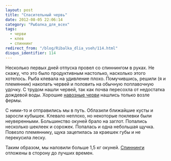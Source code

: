 ```yaml
---
layout: post
title: "Спасительный червь"
date: 2012-08-05 22:06:14
category: "Рыбалка_для_всех"
tags:
  - черви
  - клев
  - спиннинг
redirect_from: "/blog/Ribalka_dlia_vseh/114.html"
disqus_identifier: 114
---
```

Несколько первых дней отпуска провел со спиннингом в руках. Не скажу,
что это было продуктивным настолько, насколько этого хотелось. Рыба
клевала на удивление плохо. Помучившись, решили (я и племянник) накопать
червей и половить на обычную поплавочную удочку. С трудом нашли червей,
так как почва пересохла от недостатка дождевой воды. Хорошие [навозные
черви][1] нашлись только возле фермы.

С ними-то и отправились мы в путь. Облазили ближайшие кусты и заросли
кубышек. Клевало неплохо, но некоторые поклевки были неуверенными.
Большинство окуней брало на заглот. Попались несколько шеклеек и
сорожек. Попалась и одна небольшая щучка. Повезло племяннику, щука
зацепилась за краешек губы и не перекусила леску.

Таким образом, мы наловили больше 1,5 кг окуней. [Спиннинги][2] отложены
в сторону до лучших времен.

[1]: /blog/nazhivka/64.html
[2]: /blog/sposoby/67.html
